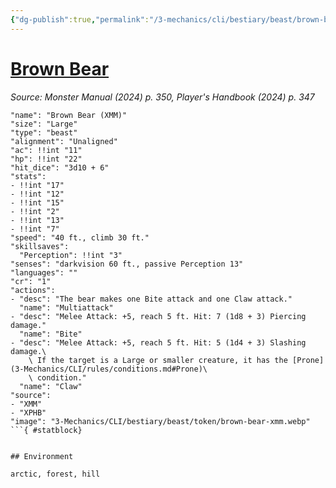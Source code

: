 ```yaml
---
{"dg-publish":true,"permalink":"/3-mechanics/cli/bestiary/beast/brown-bear-xmm/","tags":["ttrpg-cli/compendium/src/5e/xmm","ttrpg-cli/monster/cr/1","ttrpg-cli/monster/environment/arctic","ttrpg-cli/monster/environment/forest","ttrpg-cli/monster/environment/hill","ttrpg-cli/monster/size/large","ttrpg-cli/monster/type/beast"],"created":"2025-03-01T17:25:20.135-05:00","updated":"2025-04-01T12:21:34.710-04:00"}
---
```


# [Brown Bear](3-Mechanics/CLI/bestiary/beast/brown-bear-xmm.md)
*Source: Monster Manual (2024) p. 350, Player's Handbook (2024) p. 347*  

```statblock
"name": "Brown Bear (XMM)"
"size": "Large"
"type": "beast"
"alignment": "Unaligned"
"ac": !!int "11"
"hp": !!int "22"
"hit_dice": "3d10 + 6"
"stats":
- !!int "17"
- !!int "12"
- !!int "15"
- !!int "2"
- !!int "13"
- !!int "7"
"speed": "40 ft., climb 30 ft."
"skillsaves":
  "Perception": !!int "3"
"senses": "darkvision 60 ft., passive Perception 13"
"languages": ""
"cr": "1"
"actions":
- "desc": "The bear makes one Bite attack and one Claw attack."
  "name": "Multiattack"
- "desc": "Melee Attack: +5, reach 5 ft. Hit: 7 (1d8 + 3) Piercing damage."
  "name": "Bite"
- "desc": "Melee Attack: +5, reach 5 ft. Hit: 5 (1d4 + 3) Slashing damage.\
    \ If the target is a Large or smaller creature, it has the [Prone](3-Mechanics/CLI/rules/conditions.md#Prone)\
    \ condition."
  "name": "Claw"
"source":
- "XMM"
- "XPHB"
"image": "3-Mechanics/CLI/bestiary/beast/token/brown-bear-xmm.webp"
```{ #statblock}


## Environment

arctic, forest, hill